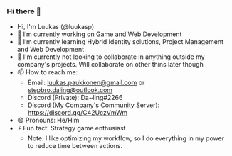 ### Hi there 👋
- Hi, I'm Luukas (@luukasp)
- 🔭 I’m currently working on Game and Web Development
- 🌱 I’m currently learning Hybrid Identity solutions, Project Management and Web Development
- 👯 I'm currently not looking to collaborate in anything outside my company's projects. Will collaborate on other thins later though
- 📫 How to reach me: 
  - Email: luukas.paukkonen@gmail.com or stepbro.daling@outlook.com
  - Discord (Private): Da~ling#2266
  - Discord (My Company's Community Server): https://discord.gg/C42UczVmWm
- 😄 Pronouns: He/Him
- ⚡ Fun fact: Strategy game enthusiast
  - Note: I like optimizing my workflow, so I do everything in my power to reduce time between actions.
